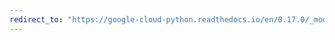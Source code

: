 ```yaml
---
redirect_to: "https://google-cloud-python.readthedocs.io/en/0.17.0/_modules/gcloud/bigtable/row.html"
---
```

